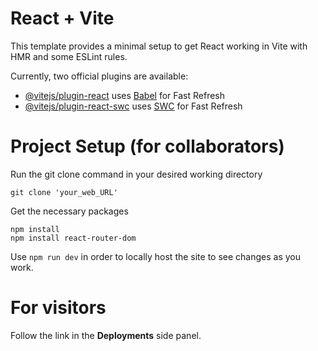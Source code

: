 # React + Vite

This template provides a minimal setup to get React working in Vite with HMR and some ESLint rules.

Currently, two official plugins are available:

- [@vitejs/plugin-react](https://github.com/vitejs/vite-plugin-react/blob/main/packages/plugin-react/README.md) uses [Babel](https://babeljs.io/) for Fast Refresh
- [@vitejs/plugin-react-swc](https://github.com/vitejs/vite-plugin-react-swc) uses [SWC](https://swc.rs/) for Fast Refresh

# Project Setup (for collaborators)
Run the git clone command in your desired working directory
```
git clone 'your_web_URL'
```
Get the necessary packages
```
npm install
npm install react-router-dom
```
Use `npm run dev` in order to locally host the site to see changes as you work.

# For visitors
Follow the link in the __Deployments__ side panel.
